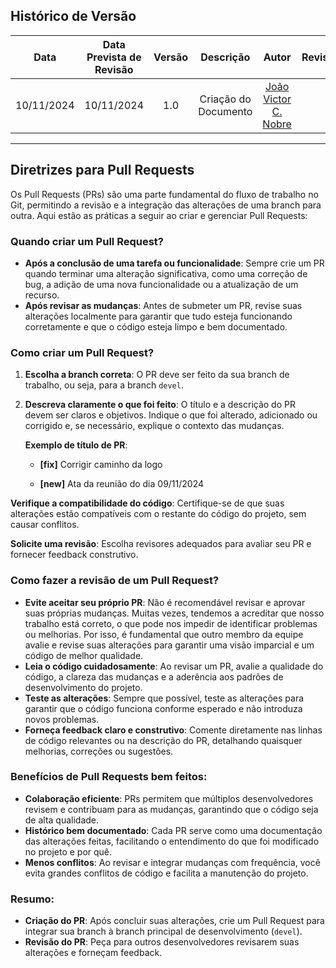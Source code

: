 ## Histórico de Versão

|    Data    | Data Prevista de Revisão | Versão |          Descrição           |                   Autor                    |                Revisor                 |
| :--------: | :----------------------: | :----: | :--------------------------: | :----------------------------------------: | :------------------------------------: |
| 10/11/2024 |        10/11/2024        |  1.0   |     Criação do Documento     |  [João Victor C. Nobre](https://github.com/Gam13)   |                                      |

---

## Diretrizes para Pull Requests

Os Pull Requests (PRs) são uma parte fundamental do fluxo de trabalho no Git, permitindo a revisão e a integração das alterações de uma branch para outra. Aqui estão as práticas a seguir ao criar e gerenciar Pull Requests:

### Quando criar um Pull Request?
- **Após a conclusão de uma tarefa ou funcionalidade**: Sempre crie um PR quando terminar uma alteração significativa, como uma correção de bug, a adição de uma nova funcionalidade ou a atualização de um recurso.
- **Após revisar as mudanças**: Antes de submeter um PR, revise suas alterações localmente para garantir que tudo esteja funcionando corretamente e que o código esteja limpo e bem documentado.

### Como criar um Pull Request?
1. **Escolha a branch correta**: O PR deve ser feito da sua branch de trabalho, ou seja, para a branch `devel`.
2. **Descreva claramente o que foi feito**: O título e a descrição do PR devem ser claros e objetivos. Indique o que foi alterado, adicionado ou corrigido e, se necessário, explique o contexto das mudanças.
   
   **Exemplo de título de PR**:
   
   - **[fix]** Corrigir caminho da logo

   - **[new]** Ata da reunião do dia 09/11/2024

**Verifique a compatibilidade do código**: Certifique-se de que suas alterações estão compatíveis com o restante do código do projeto, sem causar conflitos.

**Solicite uma revisão**: Escolha revisores adequados para avaliar seu PR e fornecer feedback construtivo.

### Como fazer a revisão de um Pull Request?
- **Evite aceitar seu próprio PR**: Não é recomendável revisar e aprovar suas próprias mudanças. Muitas vezes, tendemos a acreditar que nosso trabalho está correto, o que pode nos impedir de identificar problemas ou melhorias. Por isso, é fundamental que outro membro da equipe avalie e revise suas alterações para garantir uma visão imparcial e um código de melhor qualidade.
- **Leia o código cuidadosamente**: Ao revisar um PR, avalie a qualidade do código, a clareza das mudanças e a aderência aos padrões de desenvolvimento do projeto.
- **Teste as alterações**: Sempre que possível, teste as alterações para garantir que o código funciona conforme esperado e não introduza novos problemas.
- **Forneça feedback claro e construtivo**: Comente diretamente nas linhas de código relevantes ou na descrição do PR, detalhando quaisquer melhorias, correções ou sugestões.

### Benefícios de Pull Requests bem feitos:
- **Colaboração eficiente**: PRs permitem que múltiplos desenvolvedores revisem e contribuam para as mudanças, garantindo que o código seja de alta qualidade.
- **Histórico bem documentado**: Cada PR serve como uma documentação das alterações feitas, facilitando o entendimento do que foi modificado no projeto e por quê.
- **Menos conflitos**: Ao revisar e integrar mudanças com frequência, você evita grandes conflitos de código e facilita a manutenção do projeto.

### Resumo:
- **Criação do PR**: Após concluir suas alterações, crie um Pull Request para integrar sua branch à branch principal de desenvolvimento (`devel`).
- **Revisão do PR**: Peça para outros desenvolvedores revisarem suas alterações e forneçam feedback.
